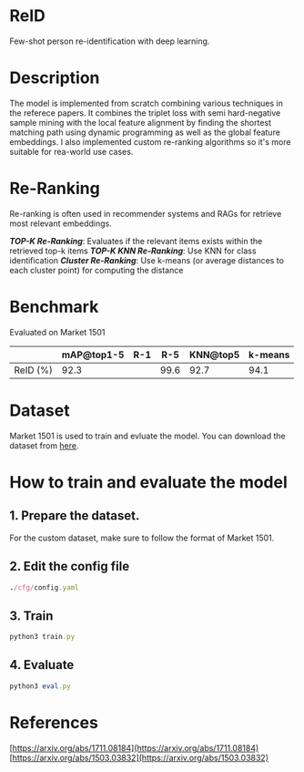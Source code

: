 # ReID
Few-shot person re-identification with deep learning.

# Description
The model is implemented from scratch combining various techniques in the referece papers. It combines the triplet loss with semi hard-negative sample mining with the local feature alignment by finding the shortest matching path using dynamic programming as well as the global feature embeddings. I also implemented custom re-ranking algorithms so it's more suitable for rea-world use cases.

# Re-Ranking
Re-ranking is often used in recommender systems and RAGs for retrieve most relevant embeddings.

***TOP-K Re-Ranking***: Evaluates if the relevant items exists within the retrieved top-k items
***TOP-K KNN Re-Ranking***: Use KNN for class identification
***Cluster Re-Ranking***: Use k-means (or average distances to each cluster point) for computing the distance

# Benchmark
Evaluated on Market 1501

|  | mAP@top1-5 | R-1 | R-5 | KNN@top5 | k-means |
| - | - | - | - | - | - |
| ReID (%) | 92.3 |  | 99.6 | 92.7 | 94.1 |

# Dataset
Market 1501 is used to train and evluate the model. You can download the dataset from [here](https://www.kaggle.com/datasets/pengcw1/market-1501/data).

# How to train and evaluate the model
## 1. Prepare the dataset.
For the custom dataset, make sure to follow the format of Market 1501.

## 2. Edit the config file
```rb
./cfg/config.yaml
```

## 3. Train
```rb
python3 train.py
```

## 4. Evaluate
```rb
python3 eval.py
```

# References
[https://arxiv.org/abs/1711.08184](https://arxiv.org/abs/1711.08184)
[https://arxiv.org/abs/1503.03832](https://arxiv.org/abs/1503.03832)
